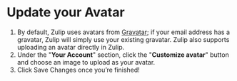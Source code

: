 # Update your Avatar

1. By default, Zulip uses avatars from
   [Gravatar](https://en.gravatar.com/); if your email address has a
   gravatar, Zulip will simply use your existing gravatar.  Zulip also
   supports uploading an avatar directly in Zulip.
2. Under the "**Your Account**" section, click the "**Customize avatar**" button and choose an image to upload as your avatar.
3. Click Save Changes once you’re finished!